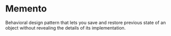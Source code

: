 # Memento
Behavioral design pattern that lets you save and restore previous state of an object without
revealing the details of its implementation.
